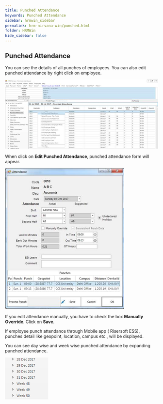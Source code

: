 ```yaml
---
title: Punched Attendance
keywords: Punched Attendance
sidebar: hrmwin_sidebar
permalink: hrm-nirvana-win/punched.html
folder: HRMWin   
hide_sidebar: false
---
```


## Punched Attendance


You can see the details of all punches of employees. You can also edit punched attendance by right click on employee.

![](/images/punchedattendance.jpg)

When click on **Edit Punched Attendance**, punched attendance form will appear.

![](/images/editpunchedattendance.jpg)

If you edit attendance manually, you have to check the box **Manually Override**. Click on **Save**.

If employee punch attendance through Mobile app ( Risersoft ESS), punches detail like geopoint, location, campus etc., will be displayed.

You can see day wise and week wise punched attendance by expanding punched attendance.

![](/images/daywiseandweekwisepunchedattendance.png)
